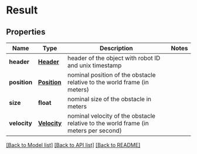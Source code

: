 # Result

## Properties
Name | Type | Description | Notes
------------ | ------------- | ------------- | -------------
**header** | [**Header**](Header.md) | header of the object with robot ID and unix timestamp | 
**position** | [**Position**](Position.md) | nominal position of the obstacle relative to the world frame (in meters) | 
**size** | **float** | nominal size of the obstacle in meters | 
**velocity** | [**Velocity**](Velocity.md) | nominal velocity of the obstacle relative to the world frame (in meters per second) | 

[[Back to Model list]](../README.md#documentation-for-models) [[Back to API list]](../README.md#documentation-for-api-endpoints) [[Back to README]](../README.md)

